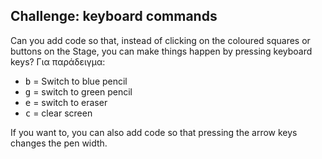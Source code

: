 ## Challenge: keyboard commands

Can you add code so that, instead of clicking on the coloured squares or buttons on the Stage, you can make things happen by pressing keyboard keys? Για παράδειγμα:

+ <kbd>b</kbd> = Switch to blue pencil
+ <kbd>g</kbd> = switch to green pencil
+ <kbd>e</kbd> = switch to eraser
+ <kbd>c</kbd> = clear screen

If you want to, you can also add code so that pressing the arrow keys changes the pen width.